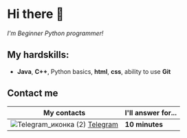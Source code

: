 # Hi there 👋

*I'm Beginner Python programmer!*

## My hardskills:
* **Java**, **C++**, Python basics, **html**, **css**, ability to use **Git**
## Contact me
|My contacts|I'll answer for...|
|--------------|--------------|
|![Telegram_иконка (2)](https://github.com/user-attachments/assets/9dc9eec1-33c4-4680-80b6-9c4a8f87a9af) [Telegram](https://t.me/mrdan1kk)|**10 minutes**|
 




